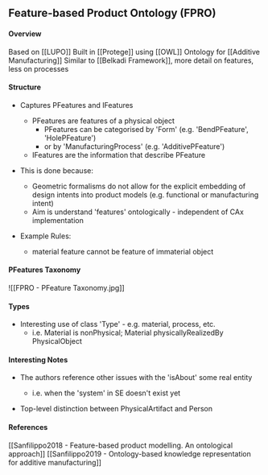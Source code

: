 ## Feature-based Product Ontology (FPRO)

#### Overview

Based on [[LUPO]]
Built in [[Protege]] using [[OWL]]
Ontology for [[Additive Manufacturing]]
Similar to [[Belkadi Framework]], more detail on features, less on processes


#### Structure

 - Captures PFeatures and IFeatures
	 - PFeatures are features of a physical object
		 - PFeatures can be categorised by 'Form' (e.g. 'BendPFeature', 'HolePFeature')
		 - or by 'ManufacturingProcess' (e.g. 'AdditivePFeature')
	 - IFeatures are the information that describe PFeature

 - This is done because:
	 - Geometric formalisms do not allow for the explicit embedding of design intents into product models (e.g. functional or manufacturing intent)
	 - Aim is understand 'features' ontologically - independent of CAx implementation

 - Example Rules:
	 - material feature cannot be feature of immaterial object


#### PFeatures Taxonomy

![[FPRO - PFeature Taxonomy.jpg]]


#### Types

 - Interesting use of class 'Type' - e.g. material, process, etc.
	 - i.e. Material is nonPhysical; Material physicallyRealizedBy PhysicalObject


#### Interesting Notes

 - The authors reference other issues with the 'isAbout' some real entity
	 - i.e. when the 'system' in SE doesn't exist yet

 - Top-level distinction between PhysicalArtifact and Person


#### References
[[Sanfilippo2018 - Feature-based product modelling. An ontological approach]]
[[Sanfilippo2019 - Ontology-based knowledge representation for additive manufacturing]]
